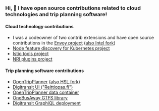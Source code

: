 ### Hi, 👋 I have open source contributions related to cloud technologies and trip planning software!

#### Cloud technology contributions
- I was a codeowner of two contrib extensions and have open source contributions in the [Envoy project](https://github.com/envoyproxy/envoy) ([also Intel fork](https://github.com/intel/envoy))
- [Node feature discovery for Kubernetes project](https://github.com/kubernetes-sigs/node-feature-discovery)
- [Istio tools project](https://github.com/istio/tools)
- [NRI plugins project](https://github.com/containers/nri-plugins)

#### Trip planning software contributions
- [OpenTripPlanner](https://github.com/opentripplanner/OpenTripPlanner) ([also HSL fork](https://github.com/HSLdevcom/OpenTripPlanner))
- [Digitransit UI ("Reittiopas.fi")](https://github.com/HSLdevcom/digitransit-ui)
- [OpenTripPlanner data container](https://github.com/HSLdevcom/OpenTripPlanner-data-container)
- [OneBusAway GTFS library](https://github.com/OneBusAway/onebusaway-gtfs-modules)
- [Digitransit GraphiQL deployment](https://github.com/HSLdevcom/graphiql-deployment)
<!--
**VillePihlava/VillePihlava** is a ✨ _special_ ✨ repository because its `README.md` (this file) appears on your GitHub profile.

Here are some ideas to get you started:

- 🔭 I’m currently working on ...
- 🌱 I’m currently learning ...
- 👯 I’m looking to collaborate on ...
- 🤔 I’m looking for help with ...
- 💬 Ask me about ...
- 📫 How to reach me: ...
- 😄 Pronouns: ...
- ⚡ Fun fact: ...
-->
